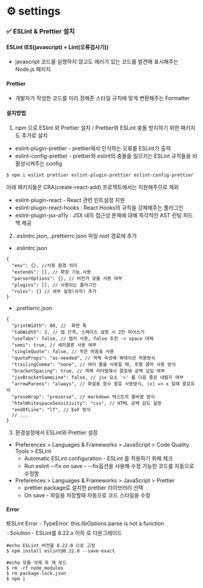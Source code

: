 # ⚙️ settings

### ️✅ ESLint & Prettier 설치
#### ESLint (ES(javascript) + Lint(오류검사기))
- javascript 코드를 실행하지 않고도 에러가 있는 코드를 발견해 표시해주는 Node.js 패키지
#### Prettier
- 개발자가 작성한 코드를 미리 정해준 스타일 규칙에 맞게 변환해주는 Formatter

#### 설치방법
1. npm 으로 ESlint 와 Prettier 설치 / Prettier와 ESLint 충돌 방지하기 위한 패키지도 추가로 설치
- eslint-plugin-prettier - prettier에서 인식하는 오류를 ESLint가 출력
- eslint-config-prettier - prettier와 eslint의 충돌을 일으키는 ESLint 규칙들을 비활성시켜주는 config
```shell
$ npm i eslint prettier eslint-plugin-prettier eslint-config-prettier
```
아래 패키지들은 CRA(create-react-add) 프로젝트에서는 지원해주므로 제외
- eslint-plugin-react - React 관련 린트설정 지원
- eslint-plugin-react-hooks : React Hooks의 규칙을 강제해주는 플러그인
- eslint-plugin-jsx-a11y : JSX 내의 접근성 문제에 대해 즉각적인 AST  린팅 피드백 제공

2. .eslintrc.json, .prettierrc.json 파일 root 경로에 추가
- .eslintrc.json
```json5
{
  "env": {}, //사용 환경 의미
  "extends": [], // 확장 기능 사용
  "parserOptions": {}, // 버전가 모듈 사용 여부
  "plugins": [], // 사용되는 플러그인
  "rules": {} // 세부 설정(규칙) 추가
}
```
- .prettierrc.json
```json5
{
  "printWidth": 80, //  화면 폭
  "tabWidth": 2, // 탭 간격, 스페이스 설정 시 2칸 띄어쓰기
  "useTabs": false, // 탭키 사용, false 추천 -> space 대체
  "semi": true, // 세미콜론 사용 여부
  "singleQuote": false, // 작은 따옴표 사용
  "quoteProps": "as-needed", // 객체 속성에 쿼테이션 적용방식
  "trailingComma": "none", // 여러 줄을 사용할 때, 후행 콤마 사용 방식
  "bracketSpacing": true, // 객체 리터럴에서 괄호에 공백 삽입 여부
  "jsxBracketSameLine": false, // jsx 요소 '>' 를 다음 줄로 내릴지 여부
  "arrowParens": "always", // 화살표 함수 괄호 사용방식, (x) => x 일때 괄호유지
  "proseWrap": "preserve", // markdown 텍스트의 줄바꿈 방식
  "htmlWhitespaceSensitivity": "css", // HTML 공백 감도 설정
  "endOfLine": "lf", // EoF 방식
  // ...
}
```

3. 환경설정에서 ESLint와 Prettier 설정
- Preferences > Languages & Frameworks > JavaScript > Code Quality Tools > ESLint
  - Automatic ESLint configuration - ESLint 를 적용하기 위해 체크
  - Run eslint --fix on save - --fix옵션을 사용해 수정 가능한 코드를 자동으로 수정함
- Preferences > Languages & Frameworks > JavaScript > Prettier
  - prettier package로 설치한 prettier 라이브러리 선택
  - On save - 파일을 저장할때 자동으로 코드 스타일을 수정
#### Error
❗️ESLint Error - TypeError: this.libOptions.parse is not a function</br>
💡Solution - ESLint를 8.22.x 이하 로 다운그레이드
```shell
#echo ESLint 버전을 8.22.0 으로 고정
$ npm install eslint@8.22.0 --save-exact

#echo 모듈 삭제 후 재 로드
$ rm -rf node_modules
$ rm package-lock.json
$ npm i
```